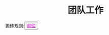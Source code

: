 <html>
	<head>
		<title>tuanduigonzuo</title>
		<style type="text/css">
		<!--
			.purple{color:FF00FF}
		-->
      		 </style>
	</head>
	<body>
		<h1><center>团队工作</center></h1>
   		<div>搬砖规则:<button title="hello"><a href="http://www.baidu.com"><span class="purple">前往</button></span></a>
	</body>
</html>
